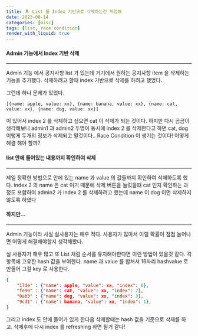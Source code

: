 ```yaml
---
title: 🏝 List 를 Index 기반으로 삭제하는건 위험해
date: 2023-08-14
categories: [misc]
tags: [list, race condition]
render_with_liquid: true
---
```

#### Admin 기능에서 Index 기반 삭제
---
Admin 기능 에서 공지사항 list 가 있는데 거기에서 원하는 공지사항 item 을 삭제하는 기능을 추가했다. 삭제하려고 할때 index 기반으로 삭제를 하려고 했었다.

그런데 하나 문제가 있었다.
```
[{name: apple, value: xx}, {name: banana, value: xx}, {name: cat, value: xx}, {name: dog, value: xx}]
```
이 있어서 index 2 를 삭제하고 싶으면 cat 이 삭제가 되는 것이다. 하지만 다시 곰곰이 생각해보니 admin1 과 admin2 두명이 동시에 index 2 를 삭제한다고 하면 cat, dog 이렇게 두개의 정보가 삭제되고 말것이다.. Race Condition 이 생기는 것이다! 어떻게 해결 해야 할까?

#### list 안에 들어있는 내용까지 확인하여 삭제
---
제일 정확한 방법으로 안에 있는 name 과 value 의 값들까지 확인하여 삭제하도록 했다. index 2 의 name 은 cat 이기 때문에 삭제 버튼을 눌렀을떄 cat 인지 확인하는 과정도 포함하여 admin2 가 index 2 를 삭제하려고 했는데 name 이 dog 이면 삭제하지 않도록 하였다

#### 하지만... 
---
Admin 기능이라 사실 실사용자는 매우 적다. 사용자가 많아서 이럴 확률이 점점 늘어나면 어떻게 해결해야할지 생각해봤다.

실 사용자가 매우 많고 또 List 처럼 순서를 유지해야한다면 이런 방법이 있을것 같다. 각 항목에 고유한 hash 값을 부여한다.
name 과 value 를 합쳐서 16자리 hashvalue 로 만들어 그걸 key 로 사용한다.

```json
{
    "17de" : {"name": apple, "value": xx, "index": 0},
    "fe90" : {"name": cat, "value": xx, "index": 2},
    "0ab3" : {"name": dog, "value": xx, "index": 3},
    "9cd1" : {"name": banana, "value": xx, "index": 1},
}
```

그리고 index 도 안에 들어가 있게 한다음 삭제할때는 hash 값을 기준으로 삭제를 하고. 삭제후에 다시 index 를 refreshing 하면 될거 같다!

